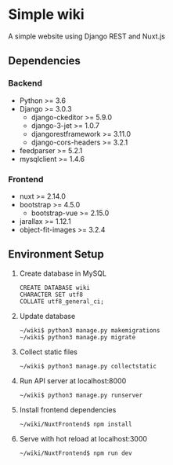 # Simple wiki
A simple website using Django REST and Nuxt.js

## Dependencies
### Backend
* Python >= 3.6
* Django >= 3.0.3
    * django-ckeditor >= 5.9.0
    * django-3-jet >= 1.0.7
    * djangorestframework >= 3.11.0
    * django-cors-headers >= 3.2.1
* feedparser >= 5.2.1
* mysqlclient >= 1.4.6
### Frontend
* nuxt >= 2.14.0
* bootstrap >= 4.5.0
    * bootstrap-vue >= 2.15.0
* jarallax >= 1.12.1
* object-fit-images >= 3.2.4

## Environment Setup
1. Create database in MySQL
    ```mysql
    CREATE DATABASE wiki
    CHARACTER SET utf8
    COLLATE utf8_general_ci;
    ```

2. Update database
    ```shell script
    ~/wiki$ python3 manage.py makemigrations
    ~/wiki$ python3 manage.py migrate
    ```

3. Collect static files
    ```shell script
    ~/wiki$ python3 manage.py collectstatic
    ```

4. Run API server at localhost:8000
    ```shell script
    ~/wiki$ python3 manage.py runserver
    ```

5. Install frontend dependencies
    ```shell script
    ~/wiki/NuxtFrontend$ npm install
    ```

6. Serve with hot reload at localhost:3000
    ```shell script
    ~/wiki/NuxtFrontend$ npm run dev
    ```
 